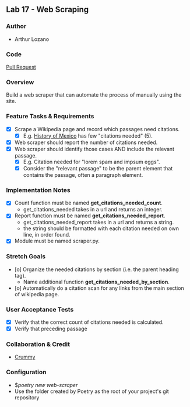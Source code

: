 ## Lab 17 - Web Scraping

### Author
- Arthur Lozano

### Code
[Pull Request]()

### Overview

Build a web scraper that can automate the process of manually using the site.

### Feature Tasks & Requirements

- [x] Scrape a Wikipedia page and record which passages need citations.
  - [x] E.g. [History of Mexico](https://en.wikipedia.org/wiki/History_of_Mexico) has few "citations needed" (5).
- [x] Web scraper should report the number of citations needed.
- [x] Web scraper should identify those cases AND include the relevant passage.
  - [x] E.g. Citation needed for "lorem spam and impsum eggs".
  - [x] Consider the "relevant passage" to be the parent element that contains the passage, often a paragraph element.

### Implementation Notes

- [x] Count function must be named **get_citations_needed_count**.
  - get_citations_needed takes in a url and returns an integer.
- [x] Report function must be named **get_citations_needed_report**.
  - get_citations_needed_report takes in a url and returns a string.
  - the string should be formatted with each citation needed on own line, in order found.
- [x] Module must be named scraper.py.

### Stretch Goals

- [o] Organize the needed citations by section (i.e. the parent heading tag).
  - Name additional function **get_citations_needed_by_section**.
- [o] Automatically do a citation scan for any links from the main section of wikipedia page.

### User Acceptance Tests

- [x] Verify that the correct count of citations needed is calculated.
- [x] Verify that preceding passage

### Collaboration & Credit

- [Crummy](https://www.crummy.com/software/BeautifulSoup/bs4/doc/)

### Configuration 
- $*poetry new web-scraper*
- Use the folder created by Poetry as the root of your project's git repository
